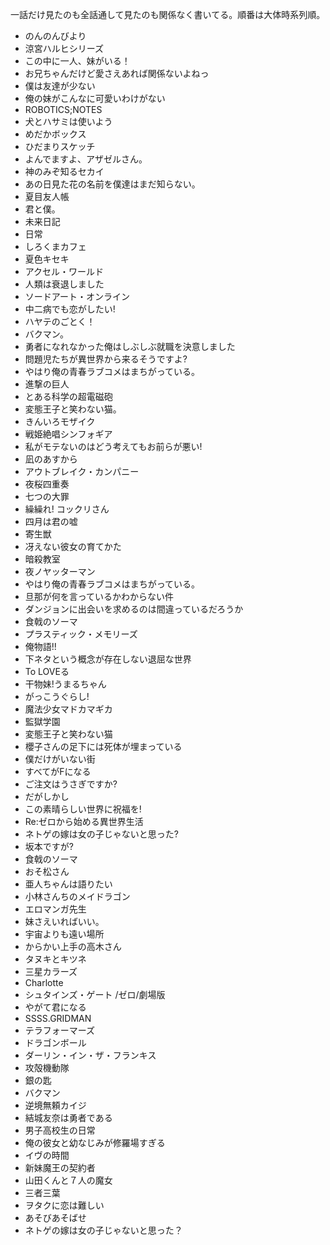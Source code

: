 一話だけ見たのも全話通して見たのも関係なく書いてる。順番は大体時系列順。

- のんのんびより
- 涼宮ハルヒシリーズ
- この中に一人、妹がいる！
- お兄ちゃんだけど愛さえあれば関係ないよねっ
- 僕は友達が少ない
- 俺の妹がこんなに可愛いわけがない
- ROBOTICS;NOTES
- 犬とハサミは使いよう
- めだかボックス
- ひだまりスケッチ
- よんでますよ、アザゼルさん。
- 神のみぞ知るセカイ
- あの日見た花の名前を僕達はまだ知らない。
- 夏目友人帳
- 君と僕。
- 未来日記
- 日常
- しろくまカフェ
- 夏色キセキ
- アクセル・ワールド
- 人類は衰退しました
- ソードアート・オンライン
- 中二病でも恋がしたい!
- ハヤテのごとく！
- バクマン。
- 勇者になれなかった俺はしぶしぶ就職を決意しました
- 問題児たちが異世界から来るそうですよ?
- やはり俺の青春ラブコメはまちがっている。
- 進撃の巨人
- とある科学の超電磁砲
- 変態王子と笑わない猫。
- きんいろモザイク
- 戦姫絶唱シンフォギア
- 私がモテないのはどう考えてもお前らが悪い!
- 凪のあすから
- アウトブレイク・カンパニー
- 夜桜四重奏
- 七つの大罪
- 繰繰れ! コックリさん
- 四月は君の嘘
- 寄生獣
- 冴えない彼女の育てかた
-	暗殺教室
- 夜ノヤッターマン
- やはり俺の青春ラブコメはまちがっている。
- 旦那が何を言っているかわからない件
- ダンジョンに出会いを求めるのは間違っているだろうか
- 食戟のソーマ
- プラスティック・メモリーズ
- 俺物語!!
- 下ネタという概念が存在しない退屈な世界
- To LOVEる
- 干物妹!うまるちゃん
- がっこうぐらし!
- 魔法少女マドカマギカ
- 監獄学園
- 変態王子と笑わない猫
- 櫻子さんの足下には死体が埋まっている
- 僕だけがいない街
- すべてがFになる
- ご注文はうさぎですか?
- だがしかし
- この素晴らしい世界に祝福を!
- Re:ゼロから始める異世界生活
- ネトゲの嫁は女の子じゃないと思った?
- 坂本ですが?
- 食戟のソーマ
- おそ松さん
- 亜人ちゃんは語りたい
- 小林さんちのメイドラゴン
- エロマンガ先生
- 妹さえいればいい。
- 宇宙よりも遠い場所
- からかい上手の高木さん
- タヌキとキツネ
- 三星カラーズ
- Charlotte
- シュタインズ・ゲート /ゼロ/劇場版
- やがて君になる
- SSSS.GRIDMAN
- テラフォーマーズ
- ドラゴンボール
- ダーリン・イン・ザ・フランキス
- 攻殻機動隊
- 銀の匙
- バクマン
- 逆境無頼カイジ
- 結城友奈は勇者である
- 男子高校生の日常
- 俺の彼女と幼なじみが修羅場すぎる
- イヴの時間
- 新妹魔王の契約者
- 山田くんと７人の魔女
- 三者三葉
- ヲタクに恋は難しい
- あそびあそばせ
- ネトゲの嫁は女の子じゃないと思った？
